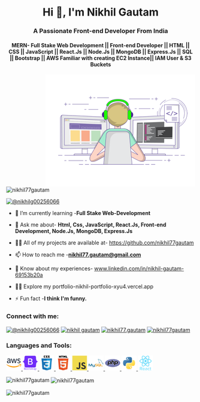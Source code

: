 
<h1 align="center">Hi 👋, I'm Nikhil Gautam</h1>
<h3 align="center">A Passionate Front-end Developer From India</h3>
<h4 align="center">MERN- Full Stake Web Development || Front-end Developer || HTML || CSS || JavaScript || React.Js || Node.Js || MongoDB || Express.Js || SQL || Bootstrap || AWS Familiar with creating EC2 Instance|| IAM User & S3 Buckets</h4>
<img align="right" alt="coding" width="400" src="https://raw.githubusercontent.com/devSouvik/devSouvik/master/gif3.gif">

<p align="left"> <img src="https://komarev.com/ghpvc/?username=nikhil77gautam&label=Profile%20views&color=0e75b6&style=flat" alt="nikhil77gautam" /> </p>

<p align="left"> <a href="https://twitter.com/@nikhilg00256066" target="blank"><img src="https://img.shields.io/twitter/follow/@nikhilg00256066?logo=twitter&style=for-the-badge" alt="@nikhilg00256066" /></a> </p>

- 🌱 I’m currently learning  -**Full Stake Web-Development**

- 💬 Ask me about- **Html, Css, JavaScript, React.Js, Front-end Development, Node.Js, MongoDB, Express.Js**
- 👨‍💻 All of my projects are available at- https://github.com/nikhil77gautam
- 📫 How to reach me  -**nikhil77.gautam@gmail.com**
- 📄 Know about my experiences- www.linkedin.com/in/nikhil-gautam-69153b20a
- 👨‍💻 Explore my portfolio-nikhil-portfolio-xyu4.vercel.app
- ⚡ Fun fact  -**I think I'm funny.**

<h3 align="left">Connect with me:</h3>
<p align="left">
<a href="https://twitter.com/@nikhilg00256066" target="blank"><img align="center" src="https://raw.githubusercontent.com/rahuldkjain/github-profile-readme-generator/master/src/images/icons/Social/twitter.svg" alt="@nikhilg00256066" height="30" width="40" /></a>
<a href="https://linkedin.com/in/nikhil gautam" target="blank"><img align="center" src="https://raw.githubusercontent.com/rahuldkjain/github-profile-readme-generator/master/src/images/icons/Social/linked-in-alt.svg" alt="nikhil gautam" height="30" width="40" /></a>
<a href="https://instagram.com/nikhil77.gautam" target="blank"><img align="center" src="https://raw.githubusercontent.com/rahuldkjain/github-profile-readme-generator/master/src/images/icons/Social/instagram.svg" alt="nikhil77.gautam" height="30" width="40" /></a>
<a href="https://github.com/nikhil77gautam" target="blank"><img align="center" src="https://raw.githubusercontent.com/rahuldkjain/github-profile-readme-generator/master/src/images/icons/Social/github.svg" alt="nikhil77gautam" height="30" width="40" /></a>
</p>

<h3 align="left">Languages and Tools:</h3>
<p align="left"> <a href="https://aws.amazon.com" target="_blank" rel="noreferrer"> <img src="https://raw.githubusercontent.com/devicons/devicon/master/icons/amazonwebservices/amazonwebservices-original-wordmark.svg" alt="aws" width="40" height="40"/> </a> <a href="https://getbootstrap.com" target="_blank" rel="noreferrer"> <img src="https://raw.githubusercontent.com/devicons/devicon/master/icons/bootstrap/bootstrap-plain-wordmark.svg" alt="bootstrap" width="40" height="40"/> </a> <a href="https://www.w3schools.com/css/" target="_blank" rel="noreferrer"> <img src="https://raw.githubusercontent.com/devicons/devicon/master/icons/css3/css3-original-wordmark.svg" alt="css3" width="40" height="40"/> </a> <a href="https://www.w3.org/html/" target="_blank" rel="noreferrer"> <img src="https://raw.githubusercontent.com/devicons/devicon/master/icons/html5/html5-original-wordmark.svg" alt="html5" width="40" height="40"/> </a> <a href="https://developer.mozilla.org/en-US/docs/Web/JavaScript" target="_blank" rel="noreferrer"> <img src="https://raw.githubusercontent.com/devicons/devicon/master/icons/javascript/javascript-original.svg" alt="javascript" width="40" height="40"/> </a> <a href="https://www.mysql.com/" target="_blank" rel="noreferrer"> <img src="https://raw.githubusercontent.com/devicons/devicon/master/icons/mysql/mysql-original-wordmark.svg" alt="mysql" width="40" height="40"/> </a> <a href="https://www.php.net" target="_blank" rel="noreferrer"> <img src="https://raw.githubusercontent.com/devicons/devicon/master/icons/php/php-original.svg" alt="php" width="40" height="40"/> </a> <a href="https://www.python.org" target="_blank" rel="noreferrer"> <img src="https://raw.githubusercontent.com/devicons/devicon/master/icons/python/python-original.svg" alt="python" width="40" height="40"/> </a> <a href="https://reactjs.org/" target="_blank" rel="noreferrer"> <img src="https://raw.githubusercontent.com/devicons/devicon/master/icons/react/react-original-wordmark.svg" alt="react" width="40" height="40"/> </a> </p>

<p><img align="left" src="https://github-readme-stats.vercel.app/api/top-langs?username=nikhil77gautam&show_icons=true&locale=en&layout=compact" alt="nikhil77gautam" /></p>

<p>&nbsp;<img align="center" src="https://github-readme-stats.vercel.app/api?username=nikhil77gautam&show_icons=true&locale=en" alt="nikhil77gautam" /></p>

<p><img align="center" src="https://github-readme-streak-stats.herokuapp.com/?user=nikhil77gautam&" alt="nikhil77gautam" /></p>
